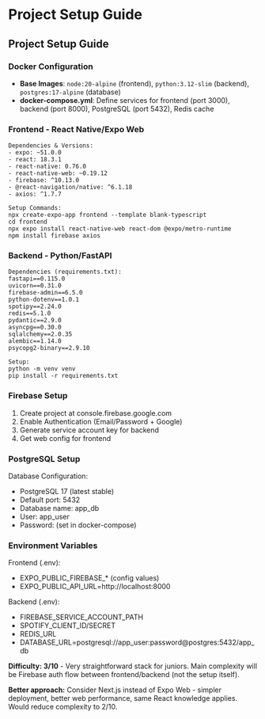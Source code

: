 # Project Setup Guide

## Project Setup Guide

### Docker Configuration
- **Base Images**: `node:20-alpine` (frontend), `python:3.12-slim` (backend), `postgres:17-alpine` (database)
- **docker-compose.yml**: Define services for frontend (port 3000), backend (port 8000), PostgreSQL (port 5432), Redis cache

### Frontend - React Native/Expo Web
```
Dependencies & Versions:
- expo: ~51.0.0
- react: 18.3.1
- react-native: 0.76.0
- react-native-web: ~0.19.12
- firebase: ^10.13.0
- @react-navigation/native: ^6.1.18
- axios: ^1.7.7

Setup Commands:
npx create-expo-app frontend --template blank-typescript
cd frontend
npx expo install react-native-web react-dom @expo/metro-runtime
npm install firebase axios
```

### Backend - Python/FastAPI
```
Dependencies (requirements.txt):
fastapi==0.115.0
uvicorn==0.31.0
firebase-admin==6.5.0
python-dotenv==1.0.1
spotipy==2.24.0
redis==5.1.0
pydantic==2.9.0
asyncpg==0.30.0
sqlalchemy==2.0.35
alembic==1.14.0
psycopg2-binary==2.9.10

Setup:
python -m venv venv
pip install -r requirements.txt
```

### Firebase Setup
1. Create project at console.firebase.google.com
2. Enable Authentication (Email/Password + Google)
3. Generate service account key for backend
4. Get web config for frontend

### PostgreSQL Setup
Database Configuration:
- PostgreSQL 17 (latest stable)
- Default port: 5432
- Database name: app_db
- User: app_user
- Password: (set in docker-compose)

### Environment Variables
Frontend (.env):
- EXPO_PUBLIC_FIREBASE_* (config values)
- EXPO_PUBLIC_API_URL=http://localhost:8000

Backend (.env):
- FIREBASE_SERVICE_ACCOUNT_PATH
- SPOTIFY_CLIENT_ID/SECRET
- REDIS_URL
- DATABASE_URL=postgresql://app_user:password@postgres:5432/app_db

**Difficulty: 3/10** - Very straightforward stack for juniors. Main complexity will be Firebase auth flow between frontend/backend (not the setup itself).

**Better approach:** Consider Next.js instead of Expo Web - simpler deployment, better web performance, same React knowledge applies. Would reduce complexity to 2/10.